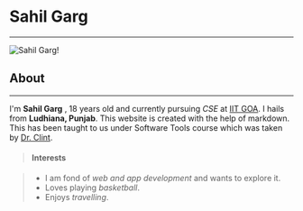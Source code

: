 # Sahil Garg 

***

![Sahil Garg!](https://github.com/sahilgarg07/sahilgarg07.github.io/raw/main/IMG_20230401_123527_037.jpg?raw=true)

## About

***

I'm **Sahil Garg** , 18 years old and currently pursuing *CSE* at [IIT GOA](https://iitgoa.ac.in/). I hails from **Ludhiana, Punjab**. This website is created with the help of markdown. This has been taught to us under Software Tools course which was taken by [Dr. Clint](https://clintpgeorge.github.io/). 

> #### Interests

> - I am fond of *web and app development* and wants to explore it.
> - Loves playing *basketball*.
> - Enjoys *travelling*.


